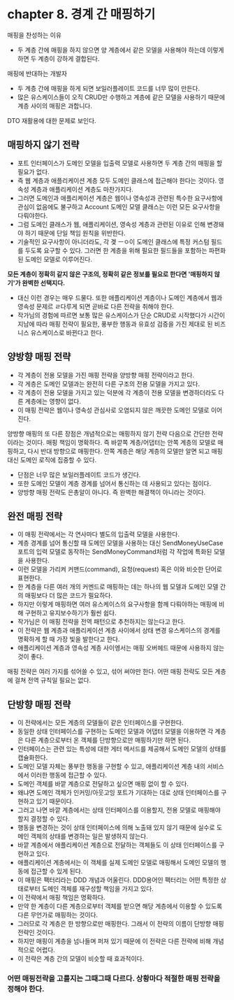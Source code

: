 # chapter 8. 경계 간 매핑하기

매핑을 찬성하는 이유
* 두 계층 간에 매핑을 하지 않으면 양 계층에서 같은 모델을 사용해야 하는데 이렇게 하면 두 계층이 강하게 결합된다.

매핑에 반대하는 개발자
* 두 계층 간에 매핑을 하게 되면 보일러플레이트 코드를 너무 많이 만든다.
* 많은 유스케이스들이 오직 CRUD만 수행하고 계층에 같은 모델을 사용하기 때문에 계층 사이의 매핑은 과합니다.

DTO 재활용에 대한 문제로 보인다.

## 매핑하지 않기 전략

* 포트 인터페이스가 도메인 모델을 입출력 모델로 사용하면 두 계층 간의 매핑을 할 필요가 없다.
* 즉 웹 계층과 애플리케이션 계층 모두 도메인 클래스에 접근해야 한다는 것이다. 영속성 계층과 애플리케이션 계층도 마찬가지다.
* 그러면 도메인과 애플리케이션 계층은 웹이나 영속성과 관련된 특수한 요구사항에 관심이 없음에도 불구하고 Account 도메인 모델 클래스는 이런 모든 요구사항을 다뤄야한다.
* 그럼 도메인 클래스가 웹, 애플리케이션, 영속성 계층과 관련된 이유로 인해 변경돼야 하기 때문에 단일 책임 원칙을 위반한다.
* 기술적인 요구사항이 아니더라도, 각 곛 ㅡㅇ이 도메인 클래스에 특정 커스텀 필드를 두도록 요구할 수 있다. 그러면 한 계층을 위해 필요한 필드들을 포함하는 파편화된 도메인 모델로 이루어진다.

__모든 계층이 정확히 같지 않은 구조의, 정확히 같은 정보를 필요로 한다면 '매핑하지 않기'가 완벽한 선택지다.__

* 대신 이런 경우는 매우 드물다. 또한 애플리케이션 계층이나 도메인 계층에서 웹과 영속성 문제르 ㄹ다루게 되면 곧바로 다른 전략을 취해야 한다.
* 작가님의 경험에 따르면 보통 많은 유스케이스가 단순 CRUD로 시작했다가 시간이 지남에 따라 매핑 전략이 필요한, 풍부한 행동과 유효성 검증을 가진 제대로 된 비즈니스 유스케이스로 바뀐다고 한다.

## 양방향 매핑 전략

* 각 계층이 전용 모델을 가진 매핑 전략을 양방향 매핑 전략이라고 한다.
* 각 게층은 도메인 모델과는 완전히 다른 구조의 전용 모델을 가지고 있다.
* 각 계층이 전용 모델을 가지고 있는 덕분에 각 계층이 전용 모델을 변경하더라도 다른 계층에는 영향이 없다.
* 이 매핑 전략은 웹이나 영속성 관심사로 오염되지 않은 깨끗한 도메인 모델로 이어진다.

양방향 매핑의 또 다른 장점은 개념적으로는 매핑하지 않기 전략 다음으로 간단한 전략이라는 것이다. 매핑 책임이 명확하다. 즉 바깥쪽 계층/어댑터는 안쪽 계층의 모델로 매핑하고, 다시 반대 방향으로 매핑한다. 안쪽 계층은 해당 계층의 모델만 알면 되고 매핑 대신 도메인 로직에 집중할 수 있다.

* 단점은 너무 많은 보일러플레이트 코드가 생긴다.
* 또한 도메인 모델이 계층 경계를 넘어서 통신하는 데 사용되고 있다는 점이다.
* 양방향 매핑 전략도 은총알이 아니다. 즉 완벽한 해결책이 아니라는 것이다.

## 완전 매핑 전략

* 이 매핑 전략에서는 각 연사마다 별도의 입출력 모델을 사용한다.
* 계층 경계를 넘어 통신할 때 도메인 모델을 사용하는 대신 SendMoneyUseCase 포트의 입력 모델로 동작하는 SendMoneyCommand처럼 각 작업에 특화된 모델을 사용한다.
* 이런 모델을 가리켜 커맨드(command), 요청(request) 혹은 이와 비슷한 단어로 표현한다.
* 한 계층을 다른 여러 개의 커멘드로 매핑하는 데는 하나의 웹 모델과 도메인 모델 간의 매핑보다 더 많은 코드가 필요하다.
* 하지만 이렇게 매핑하면 여러 유스케이스의 요구사항을 함께 다뤄야하는 매핑에 비해 구현하고 유지보수하기가 훨씬 쉽다.
* 작가님은 이 매핑 전략을 전역 패턴으로 추천하지는 않는다고 한다.
* 이 전략은 웹 계층과 애플리케이션 계층 사이에서 상태 변경 유스케이스의 경계를 명확하게 할 때 가장 빛을 발한다고 한다.
* 애플리케이션 계층과 영속성 계층 사이엥서는 매핑 오버헤드 때문에 사용하지 않는 것이 좋다.

매핑 전략은 여러 가지를 섞어쓸 수 있고, 섞어 써야만 한다. 어떤 매핑 전략도 모든 계층에 걸쳐 전역 규칙일 필요는 없다.

## 단방향 매핑 전략

* 이 전략에서는 모든 계층의 모델들이 같은 인터페이스를 구현한다.
* 동일한 상태 인터페이스를 구현하는 도메인 모델과 어댑터 모델을 이용하면 각 계층은 다른 계층으로부터 온 객체를 단방향으로만 매핑하기만 하면 된다.
* 인터페이스는 관련 있는 특성에 대한 게터 메서드를 제공해서 도메인 모델의 상태를 캡슐화한다.
* 도메인 모델 자체는 풍부한 행동을 구현할 수 있고, 애플리케이션 계층 내의 서비스에서 이러한 행동에 접근할 수 있다.
* 도메인 객체를 바깥 계층으로 전달하고 싶으면 매핑 없이 할 수 있다.
* 왜냐면 도메인 객체가 인커밍/아웃고잉 포트가 기대하는 대로 상태 인터페이스를 구현하고 있기 때문이다.
* 그러고 나면 바깥 계층에서는 상태 인터페이스를 이용할지, 전용 모델로 매핑해야 할지 결정할 수 있다.
* 행동을 변경하는 것이 상태 인터페이스에 의해 노출돼 있지 않기 때문에 실수로 도메인 객체의 상태를 변경하는 일은 발생하지 않는다.
* 바깥 계층에서 애플리케이션 계층으로 전달하는 객체들도 이 상태 인터페이스를 구현하고 있다.
* 애플리케이션 계층에서는 이 객체를 실제 도메인 모델로 매핑해서 도메인 모델의 행동에 접근할 수 있게 된다.
* 이 매핑은 팩터리라는 DDD 개념과 어울린다. DDD용어인 팩터리는 어떤 특정한 상태로부터 도메인 객체를 재구성할 책임을 가지고 있다.
* 이 전략에서 매핑 책임은 명확하다.
* 만약 한 계층이 다른 계층으로부터 객체를 받으면 해당 계층에서 이용할 수 있도록 다른 무언가로 매핑하는 것이다.
* 그러므로 각 계층은 한 방향으로만 매핑한다. 그래서 이 전략의 이름이 단방향 매핑 전략인 것이다.
* 하지만 매핑이 계층을 넘나들며 퍼져 있기 때문에 이 전략은 다른 전략에 비해 개념적으로 어렵다.
* 이 전략은 계층 간의 모델이 비슷할 때 효과적이다.

### 어떤 매핑전략을 고를지는 그때그때 다르다. 상황마다 적절한 매핑 전략을 정해야 한다.